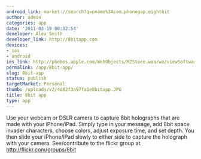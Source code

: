 ```yaml
---
android_link: market://search?q=pname%3Acom.phonegap.eightbit
author: admin
categories: app
date: '2011-03-19 00:32:54'
developer: Alex Smith
developer_link: http://8bitapp.com
devices: 
- ios
- android
ios_link: http://phobos.apple.com/WebObjects/MZStore.woa/wa/viewSoftware?id=407070818&mt=8?partnerId=30&siteID=KEmRFwU0WKY-2F32HziqTxIkEb.LLjfCxA#
permalink: /app/8bit-app/
slug: 8bit-app
status: publish
targetMarket: Personal
thumb: /uploads/v2/4d82f3a97fa1e8bitapp.JPG
title: 8bit app
type: app
---
```


Use your webcam or DSLR camera to capture 8bit holographs that are made with your iPhone/iPad. Simply type in your message, add 8bit space invader characters, choose colors, adjust exposure time, and set depth. You then slide your iPhone/iPad slowly to either side to capture the holograph with your camera. See/contribute to the flickr group at http://flickr.com/groups/8bit
